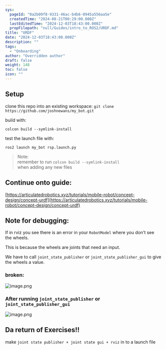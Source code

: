 ```yaml
---
sys:
  pageId: "0a2b09f8-9331-46ac-b4b6-0945a556aa5e"
  createdTime: "2024-08-21T00:29:00.000Z"
  lastEditedTime: "2024-12-03T18:43:00.000Z"
  propFilepath: "null/Guides/intro_to_ROS2/URDF.md"
title: "URDF"
date: "2024-12-03T18:43:00.000Z"
description: ""
tags:
  - "Onboarding"
author: "Overridden author"
draft: false
weight: 148
toc: false
icon: ""
---
```


## Setup

clone this repo into an existing workspace:
`git clone https://github.com/joshnewans/my_bot.git`

build with:

`colcon build --symlink-install`

test the launch file with:

`ros2 launch my_bot rsp.launch.py`

> Note:  
> remember to run `colcon build --symlink-install`  
> when adding any new files

## Continue onto guide:

[https://articulatedrobotics.xyz/tutorials/mobile-robot/concept-design/concept-urdf](https://articulatedrobotics.xyz/tutorials/mobile-robot/concept-design/concept-urdf)

## Note for debugging:

If in rviz you see there is an error in your `RobotModel` where you don’t see the wheels.

This is because the wheels are joints that need an input. 

We have to call `joint_state_publisher` or `joint_state_publisher_gui` to give the wheels a value.

### broken:

![image.png](https://prod-files-secure.s3.us-west-2.amazonaws.com/d518164a-d88e-44d1-a4ee-3adb3bd8bce0/96a1d089-1f17-4dbf-8563-f2aef56a4d37/image.png?X-Amz-Algorithm=AWS4-HMAC-SHA256&X-Amz-Content-Sha256=UNSIGNED-PAYLOAD&X-Amz-Credential=ASIAZI2LB466SO4L7Y2G%2F20250205%2Fus-west-2%2Fs3%2Faws4_request&X-Amz-Date=20250205T020813Z&X-Amz-Expires=3600&X-Amz-Security-Token=IQoJb3JpZ2luX2VjECAaCXVzLXdlc3QtMiJGMEQCIG7WD0zqcJK32V2T4YZ%2Fv1b47YfRhr4IjuEmK0%2Br5pnYAiAlkjY1ieHc1SFZzBqISwVDu2YMeV1v0jLqfpjLhInS0ir%2FAwg5EAAaDDYzNzQyMzE4MzgwNSIM778v4QXa%2F2HNj%2FWwKtwDQHTIHEOEwxksdSR%2Fa1AL2ie9halCObuAxnOLSa81kZ5aYWE%2BGaXi1i2wOfAPKVF7%2FS4%2BUBLs9wE3GYYY0cLyUgrcfU5t9yFYPleEYViTdaVwBZXDtFKeY6RU02Dmv99ZLudZcrtFdvCc95yM1quUCB6ApqfbcEIyBVhClGG1TxXa%2FidOCiY%2F4uMGp4%2FtActx%2BqcFEg%2FruTLl3wufDzs1Gkd6yk1odErVs%2ByWTg8PfKsyENXOBNskRAOtV2XmkyVpdT497Yg%2BdZjEewD3hx6Laehux5uenGvBJCN9OxKt88uqsHYvL06aLwSCMAcb2qKLE%2F1HU8MyKdVDY9aGaLw%2BK58%2BXBO3PyZTys%2B42tVdJ1IzmaKQ4OaIWrdfkfKJEbX%2FseJ6QBt0lI0mTd3JatwaDTcmGGi9B1vBZjaMwRf%2Bn47ugehI87sCyhzQx3s6PYeUn09EMj9LGrX%2BatYTXCSlcLTH%2F9P9amaJYS2t5h8wT%2FtvH13rmoIW7WoYMs721GKsiOhJ9Wtf7q3seFhe2GwDDk3Knia%2FWDJoYZFE90EXNJu3jEVG5ecYJjYSxTS4sHdQUw%2BthgnQz7heiWgYRkHyuUcImu4muxxeeqqtj71IYMeUujwhFhoFRvf9f8Iw6M%2BKvQY6pgGeMf14oV83yIyVbHuLkeEc8E9zsCRI0Nlf0WF%2BJ289nJM01XGSN9rWkus6w5SO%2B7AGDJz7%2F9IX2XWYlk6yxfoCxQid8QrbKvO3phw7adOwCuMqtsSmGZ4uUY8A5im8PQUywf4qhXwBYOhr2Zen2UDmDiVV%2FEMO5%2FF%2Bqf8DhnBRjgMxj9sv8QVEF36gZUJ3IEVThFxuVWR6K7vYFMQso2KxZvbeh0cX&X-Amz-Signature=3fa63c1647217fda6fa99d4d4cbfc25a328b4e9382f808f1083e5cbb7f76f9af&X-Amz-SignedHeaders=host&x-id=GetObject)

### After running `joint_state_publisher` or `joint_state_publisher_gui`

![image.png](https://prod-files-secure.s3.us-west-2.amazonaws.com/d518164a-d88e-44d1-a4ee-3adb3bd8bce0/130c99c7-1b0b-4031-9953-844fc3950ff4/image.png?X-Amz-Algorithm=AWS4-HMAC-SHA256&X-Amz-Content-Sha256=UNSIGNED-PAYLOAD&X-Amz-Credential=ASIAZI2LB466SO4L7Y2G%2F20250205%2Fus-west-2%2Fs3%2Faws4_request&X-Amz-Date=20250205T020813Z&X-Amz-Expires=3600&X-Amz-Security-Token=IQoJb3JpZ2luX2VjECAaCXVzLXdlc3QtMiJGMEQCIG7WD0zqcJK32V2T4YZ%2Fv1b47YfRhr4IjuEmK0%2Br5pnYAiAlkjY1ieHc1SFZzBqISwVDu2YMeV1v0jLqfpjLhInS0ir%2FAwg5EAAaDDYzNzQyMzE4MzgwNSIM778v4QXa%2F2HNj%2FWwKtwDQHTIHEOEwxksdSR%2Fa1AL2ie9halCObuAxnOLSa81kZ5aYWE%2BGaXi1i2wOfAPKVF7%2FS4%2BUBLs9wE3GYYY0cLyUgrcfU5t9yFYPleEYViTdaVwBZXDtFKeY6RU02Dmv99ZLudZcrtFdvCc95yM1quUCB6ApqfbcEIyBVhClGG1TxXa%2FidOCiY%2F4uMGp4%2FtActx%2BqcFEg%2FruTLl3wufDzs1Gkd6yk1odErVs%2ByWTg8PfKsyENXOBNskRAOtV2XmkyVpdT497Yg%2BdZjEewD3hx6Laehux5uenGvBJCN9OxKt88uqsHYvL06aLwSCMAcb2qKLE%2F1HU8MyKdVDY9aGaLw%2BK58%2BXBO3PyZTys%2B42tVdJ1IzmaKQ4OaIWrdfkfKJEbX%2FseJ6QBt0lI0mTd3JatwaDTcmGGi9B1vBZjaMwRf%2Bn47ugehI87sCyhzQx3s6PYeUn09EMj9LGrX%2BatYTXCSlcLTH%2F9P9amaJYS2t5h8wT%2FtvH13rmoIW7WoYMs721GKsiOhJ9Wtf7q3seFhe2GwDDk3Knia%2FWDJoYZFE90EXNJu3jEVG5ecYJjYSxTS4sHdQUw%2BthgnQz7heiWgYRkHyuUcImu4muxxeeqqtj71IYMeUujwhFhoFRvf9f8Iw6M%2BKvQY6pgGeMf14oV83yIyVbHuLkeEc8E9zsCRI0Nlf0WF%2BJ289nJM01XGSN9rWkus6w5SO%2B7AGDJz7%2F9IX2XWYlk6yxfoCxQid8QrbKvO3phw7adOwCuMqtsSmGZ4uUY8A5im8PQUywf4qhXwBYOhr2Zen2UDmDiVV%2FEMO5%2FF%2Bqf8DhnBRjgMxj9sv8QVEF36gZUJ3IEVThFxuVWR6K7vYFMQso2KxZvbeh0cX&X-Amz-Signature=02a22698364502bc27c0d0a19fcc0a8cef77c690e92d3e6cc505a9a089511831&X-Amz-SignedHeaders=host&x-id=GetObject)

## Da return of Exercises!!

make `joint state publisher + joint state gui + rviz` in to a launch file
